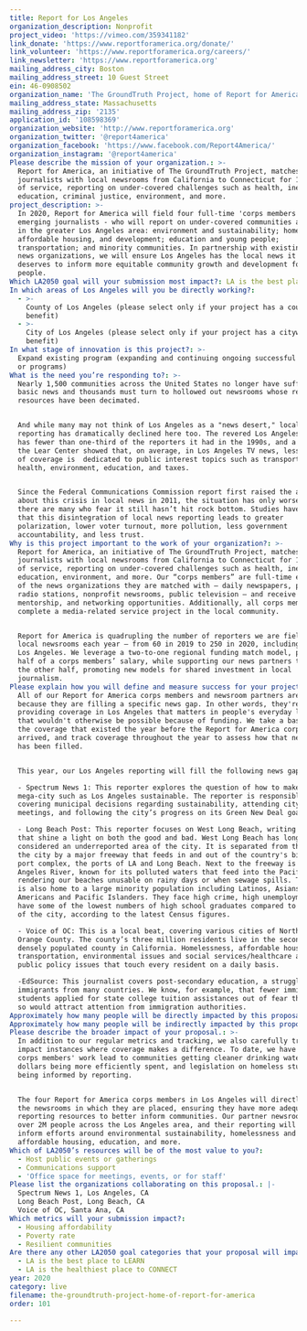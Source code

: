 ```yaml
---
title: Report for Los Angeles
organization_description: Nonprofit
project_video: 'https://vimeo.com/359341182'
link_donate: 'https://www.reportforamerica.org/donate/'
link_volunteer: 'https://www.reportforamerica.org/careers/'
link_newsletter: 'https://www.reportforamerica.org'
mailing_address_city: Boston
mailing_address_street: 10 Guest Street
ein: 46-0908502
organization_name: 'The GroundTruth Project, home of Report for America'
mailing_address_state: Massachusetts
mailing_address_zip: '2135'
application_id: '108598369'
organization_website: 'http://www.reportforamerica.org'
organization_twitter: '@report4america'
organization_facebook: 'https://www.facebook.com/Report4America/'
organization_instagram: '@report4america'
Please describe the mission of your organization.: >-
  Report for America, an initiative of The GroundTruth Project, matches talented
  journalists with local newsrooms from California to Connecticut for 1-2 years
  of service, reporting on under-covered challenges such as health, inequality,
  education, criminal justice, environment, and more. 
project_description: >-
  In 2020, Report for America will field four full-time 'corps members' -
  emerging journalists - who will report on under-covered communities and topics
  in the greater Los Angeles area: environment and sustainability; homelessness,
  affordable housing, and development; education and young people;
  transportation; and minority communities. In partnership with existing local
  news organizations, we will ensure Los Angeles has the local news it needs and
  deserves to inform more equitable community growth and development for all
  people.
Which LA2050 goal will your submission most impact?: LA is the best place to LIVE
In which areas of Los Angeles will you be directly working?:
  - >-
    County of Los Angeles (please select only if your project has a countywide
    benefit)
  - >-
    City of Los Angeles (please select only if your project has a citywide
    benefit)
In what stage of innovation is this project?: >-
  Expand existing program (expanding and continuing ongoing successful projects
  or programs)
What is the need you’re responding to?: >-
  Nearly 1,500 communities across the United States no longer have sufficient
  basic news and thousands must turn to hollowed out newsrooms whose reporting
  resources have been decimated.


  And while many may not think of Los Angeles as a "news desert," local
  reporting has dramatically declined here too. The revered Los Angeles Times
  has fewer than one-third of the reporters it had in the 1990s, and a study by
  the Lear Center showed that, on average, in Los Angeles TV news, less than 1%
  of coverage is  dedicated to public interest topics such as transportation,
  health, environment, education, and taxes.


  Since the Federal Communications Commission report first raised the alarm
  about this crisis in local news in 2011, the situation has only worsened. And
  there are many who fear it still hasn’t hit rock bottom. Studies have shown
  that this disintegration of local news reporting leads to greater
  polarization, lower voter turnout, more pollution, less government
  accountability, and less trust. 
Why is this project important to the work of your organization?: >-
  Report for America, an initiative of The GroundTruth Project, matches talented
  journalists with local newsrooms from California to Connecticut for 1-2 years
  of service, reporting on under-covered challenges such as health, inequality,
  education, environment, and more. Our “corps members” are full-time employees
  of the news organizations they are matched with — daily newspapers, public
  radio stations, nonprofit newsrooms, public television — and receive training,
  mentorship, and networking opportunities. Additionally, all corps members
  complete a media-related service project in the local community. 


  Report for America is quadrupling the number of reporters we are fielding in
  local newsrooms each year — from 60 in 2019 to 250 in 2020, including four in
  Los Angeles. We leverage a two-to-one regional funding match model, paying
  half of a corps members’ salary, while supporting our news partners to raise
  the other half, promoting new models for shared investment in local
  journalism.
Please explain how you will define and measure success for your project.: >-
  All of our Report for America corps members and newsroom partners are selected
  because they are filling a specific news gap. In other words, they're
  providing coverage in Los Angeles that matters in people's everyday lives and
  that wouldn't otherwise be possible because of funding. We take a baseline of
  the coverage that existed the year before the Report for America corps member
  arrived, and track coverage throughout the year to assess how that news gap
  has been filled. 


  This year, our Los Angeles reporting will fill the following news gaps: 

  - Spectrum News 1: This reporter explores the question of how to make a
  mega-city such as Los Angeles sustainable. The reporter is responsible for
  covering municipal decisions regarding sustainability, attending city council
  meetings, and following the city’s progress on its Green New Deal goals. 

  - Long Beach Post: This reporter focuses on West Long Beach, writing stories
  that shine a light on both the good and bad. West Long Beach has long been
  considered an underreported area of the city. It is separated from the rest of
  the city by a major freeway that feeds in and out of the country's biggest
  port complex, the ports of LA and Long Beach. Next to the freeway is the Los
  Angeles River, known for its polluted waters that feed into the Pacific Ocean,
  rendering our beaches unusable on rainy days or when sewage spills. The area
  is also home to a large minority population including Latinos, Asians, African
  Americans and Pacific Islanders. They face high crime, high unemployment and
  have some of the lowest numbers of high school graduates compared to the rest
  of the city, according to the latest Census figures.

  - Voice of OC: This is a local beat, covering various cities of North Central
  Orange County. The county’s three million residents live in the secondmost
  densely populated county in California. Homelessness, affordable housing,
  transportation, environmental issues and social services/healthcare are major
  public policy issues that touch every resident on a daily basis. 

  -EdSource: This journalist covers post-secondary education, a struggle for
  immigrants from many countries. We know, for example, that fewer immigrant
  students applied for state college tuition assistances out of fear that doing
  so would attract attention from immigration authorities. 
Approximately how many people will be directly impacted by this proposal?: '50'
Approximately how many people will be indirectly impacted by this proposal?: '2000000'
Please describe the broader impact of your proposal.: >-
  In addition to our regular metrics and tracking, we also carefully track
  impact instances where coverage makes a difference. To date, we have seen our
  corps members' work lead to communities getting cleaner drinking water, tax
  dollars being more efficiently spent, and legislation on homeless students
  being informed by reporting. 


  The four Report for America corps members in Los Angeles will directly impact
  the newsrooms in which they are placed, ensuring they have more adequate
  reporting resources to better inform communities. Our partner newsrooms reach
  over 2M people across the Los Angeles area, and their reporting will directly
  inform efforts around environmental sustainability, homelessness and
  affordable housing, education, and more. 
Which of LA2050’s resources will be of the most value to you?:
  - Host public events or gatherings
  - Communications support
  - 'Office space for meetings, events, or for staff'
Please list the organizations collaborating on this proposal.: |-
  Spectrum News 1, Los Angeles, CA
  Long Beach Post, Long Beach, CA
  Voice of OC, Santa Ana, CA
Which metrics will your submission impact?:
  - Housing affordability
  - Poverty rate
  - Resilient communities
Are there any other LA2050 goal categories that your proposal will impact?:
  - LA is the best place to LEARN
  - LA is the healthiest place to CONNECT
year: 2020
category: live
filename: the-groundtruth-project-home-of-report-for-america
order: 101

---
```

